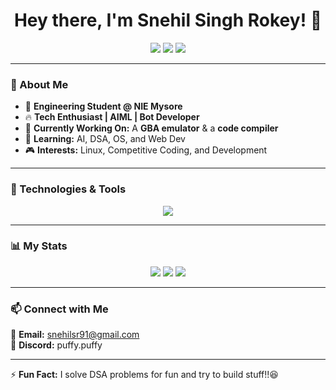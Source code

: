 <h1 align="center">Hey there, I'm Snehil Singh Rokey! 👋</h1>
<p align="center">
  <a href="https://github.com/snehilsr91"><img src="https://img.shields.io/github/followers/snehilsr91?label=Followers&style=social"></a>
  <a href="https://leetcode.com/snehilsr91/"><img src="https://img.shields.io/badge/-LeetCode-orange?style=flat-square&logo=leetcode&logoColor=white"></a>
  <a href="https://www.linkedin.com/in/snehil-singh-rokey-b619862a1"><img src="https://img.shields.io/badge/-LinkedIn-blue?style=flat-square&logo=Linkedin&logoColor=white"></a>
</p>

---

### 🚀 About Me  
- 🏫 **Engineering Student @ NIE Mysore**  
- 🔥 **Tech Enthusiast | AIML | Bot Developer**  
- 🎯 **Currently Working On:** A **GBA emulator** & a **code compiler**  
- 🌱 **Learning:** AI, DSA, OS, and Web Dev  
- 🎮 **Interests:** Linux, Competitive Coding, and Development  

---

### 🔧 Technologies & Tools  
<p align="center">
  <img src="https://skillicons.dev/icons?i=java,python,c,js,html,css,git,linux,github,vscode" />
</p>

---
### 📊 My Stats  
<p align="center">
  <img src="https://img.shields.io/badge/LeetCode%20Problems%20Solved-447++++-orange?style=for-the-badge&logo=leetcode" />
  <img src="https://img.shields.io/badge/GFG%20Problems%20Solved-25++++++++++++++++++++++++++++++++++++++++++++++++++++++++++++++++++++++++++++++++++++++++++++++-brightgreen?style=for-the-badge&logo=geeksforgeeks" />
  <img src="https://img.shields.io/badge/GitHub%20Contributions-30/A/A/A/A+/A-blueviolet?style=for-the-badge&logo=github" />
</p>


---

### 📫 Connect with Me  
📩 **Email:** snehilsr91@gmail.com  
💬 **Discord:** puffy.puffy  

---

⚡ **Fun Fact:** I solve DSA problems for fun and try to build stuff!!😆
